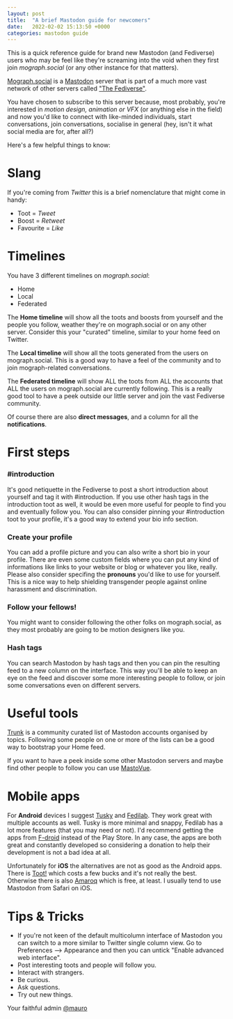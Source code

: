 ```yaml
---
layout: post
title:  "A brief Mastodon guide for newcomers"
date:   2022-02-02 15:13:50 +0000
categories: mastodon guide
---
```

This is a quick reference guide for brand new Mastodon (and Fediverse) users who may be feel like they're screaming into the void when they first join _mograph.social_ (or any other instance for that matters).

[Mograph.social](https://mograph.social/) is a [Mastodon](https://joinmastodon.org/) server that is part of a much more vast network of other servers called ["The Fediverse"](https://fediverse.party/en/fediverse/).

You have chosen to subscribe to this server because, most probably, you're interested in _motion design, animation or VFX_ (or anything else in the field) and now you'd like to connect with like-minded individuals, start conversations, join conversations, socialise in general (hey, isn't it what social media are for, after all?)

Here's a few helpful things to know:

# Slang

If you're coming from _Twitter_ this is a brief nomenclature that might come in handy:

- Toot = _Tweet_
- Boost = _Retweet_
- Favourite = _Like_

# Timelines

You have 3 different timelines on _mograph.social_:

- Home
- Local
- Federated

The **Home timeline** will show all the toots and boosts from yourself and the people you follow, weather they're on mograph.social or on any other server. Consider this your "curated" timeline, similar to your home feed on Twitter.

The **Local timeline** will show all the toots generated from the users on mograph.social. This is a good way to have a feel of the community and to join mograph-related conversations.

The **Federated timeline** will show ALL the toots from ALL the accounts that ALL the users on mograph.social are currently following. This is a really good tool to have a peek outside our little server and join the vast Fediverse community.

Of course there are also **direct messages**, and a column for all the **notifications**.

# First steps

### #introduction
It's good netiquette in the Fediverse to post a short introduction about yourself and tag it with #introduction. If you use other hash tags in the introduction toot as well, it would be even more useful for people to find you and eventually follow you. You can also consider pinning your #introduction toot to your profile, it's a good way to extend your bio info section.


### Create your profile
You can add a profile picture and you can also write a short bio in your profile. There are even some custom fields where you can put any kind of informations like links to your website or blog or whatever you like, really. Please also consider specifing the **pronouns** you'd like to use for yourself. This is a nice way to help shielding transgender people against online harassment and discrimination.


### Follow your fellows!
You might want to consider following the other folks on mograph.social, as they most probably are going to be motion designers like you.


### Hash tags
You can search Mastodon by hash tags and then you can pin the resulting feed to a new column on the interface. This way you'll be able to keep an eye on the feed and discover some more interesting people to follow, or join some conversations even on different servers.


# Useful tools

[Trunk](https://communitywiki.org/trunk/) is a community curated list of Mastodon accounts organised by topics. Following some people on one or more of the lists can be a good way to bootstrap your Home feed.

If you want to have a peek inside some other Mastodon servers and maybe find other people to follow you can use [MastoVue](https://mastovue.glitch.me/#/).

# Mobile apps

For  **Android** devices I suggest [Tusky](https://play.google.com/store/apps/details?id=com.keylesspalace.tusky&hl=en_US) and [Fedilab](https://play.google.com/store/apps/details?id=app.fedilab.android). They work great with multiple accounts as well. Tusky is more minimal and snappy, Fedilab has a lot more features (that you may need or not). I'd recommend getting the apps from [F-droid](https://www.f-droid.org/) instead of the Play Store. In any case, the apps are both great and constantly developed so considering a donation to help their development is not a bad idea at all.

Unfortunately for **iOS** the alternatives are not as good as the Android apps. There is [Toot!](https://itunes.apple.com/app/toot/id1229021451?ls=1&mt=8) which costs a few bucks and it's not really the best. Otherwise there is also [Amaroq](https://itunes.apple.com/us/app/amarok-for-mastodon/id1214116200?ls=1&mt=8) which is free, at least. I usually tend to use Mastodon from Safari on iOS.

# Tips & Tricks
- If you're not keen of the default multicolumn interface of Mastodon you can switch to a more similar to Twitter single column view. Go to Preferences --> Appearance and then you can untick "Enable advanced web interface".
- Post interesting toots and people will follow you.
- Interact with strangers.
- Be curious.
- Ask questions.
- Try out new things.

Your faithful admin [@mauro](https://mograph.social/@mauro)

